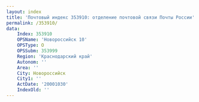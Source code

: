 ```yaml
---
layout: index
title: 'Почтовый индекс 353910: отделение почтовой связи Почты России'
permalink: /353910/
data:
    Index: 353910
    OPSName: 'Новороссийск 10'
    OPSType: О
    OPSSubm: 353999
    Region: 'Краснодарский край'
    Autonom: ''
    Area: ''
    City: Новороссийск
    City1: ''
    ActDate: '20001030'
    IndexOld: ''
---
```

